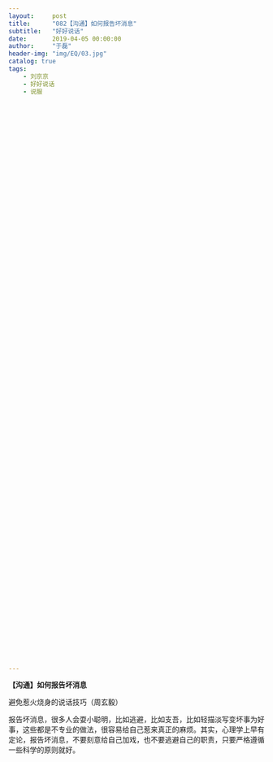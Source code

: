 ```yaml
---
layout:     post
title:      "082【沟通】如何报告坏消息"
subtitle:   "好好说话"
date:       2019-04-05 00:00:00
author:     "于磊"
header-img: "img/EQ/03.jpg"
catalog: true
tags:
    - 刘京京
    - 好好说话
    - 说服
















































































---
```


**【沟通】如何报告坏消息**

避免惹火烧身的说话技巧（周玄毅）

 

报告坏消息，很多人会耍小聪明，比如逃避，比如支吾，比如轻描淡写变坏事为好事，这些都是不专业的做法，很容易给自己惹来真正的麻烦。其实，心理学上早有定论，报告坏消息，不要刻意给自己加戏，也不要逃避自己的职责，只要严格遵循一些科学的原则就好。